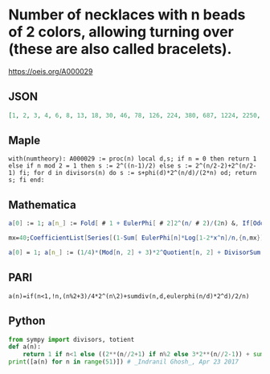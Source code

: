 # Number of necklaces with n beads of 2 colors, allowing turning over \(these are also called bracelets\)\.
https://oeis.org/A000029
## JSON
```JSON
[1, 2, 3, 4, 6, 8, 13, 18, 30, 46, 78, 126, 224, 380, 687, 1224, 2250, 4112, 7685, 14310, 27012, 50964, 96909, 184410, 352698, 675188, 1296858, 2493726, 4806078, 9272780, 17920860, 34669602, 67159050, 130216124, 252745368, 490984488]
```
## Maple
```Maple
with(numtheory): A000029 := proc(n) local d,s; if n = 0 then return 1 else if n mod 2 = 1 then s := 2^((n-1)/2) else s := 2^(n/2-2)+2^(n/2-1) fi; for d in divisors(n) do s := s+phi(d)*2^(n/d)/(2*n) od; return s; fi end:
```
## Mathematica
```Mathematica
a[0] := 1; a[n_] := Fold[ # 1 + EulerPhi[ # 2]2^(n/ # 2)/(2n) &, If[OddQ[n], 2^((n - 1)/2), 2^(n/2 - 1) + 2^(n/2 - 2)], Divisors[n]]
```
```Mathematica
mx=40;CoefficientList[Series[(1-Sum[ EulerPhi[n]*Log[1-2*x^n]/n,{n,mx}]+(1+x)^2/(1-2*x^2))/2,{x,0,mx}],x] (* _Herbert Kociemba_, Nov 02 2016 *)
```
```Mathematica
a[0] = 1; a[n_] := (1/4)*(Mod[n, 2] + 3)*2^Quotient[n, 2] + DivisorSum[n, EulerPhi[#]*2^(n/#)&]/(2*n); Array[a, 36, 0] (* _Jean-François Alcover_, Nov 05 2017 *)
```
## PARI
```PARI
a(n)=if(n<1,!n,(n%2+3)/4*2^(n\2)+sumdiv(n,d,eulerphi(n/d)*2^d)/2/n)
```
## Python
```Python
from sympy import divisors, totient
def a(n):
    return 1 if n<1 else ((2**(n//2+1) if n%2 else 3*2**(n//2-1)) + sum(totient(n//d)*2**d for d in divisors(n))//n)//2
print([a(n) for n in range(51)]) # _Indranil Ghosh_, Apr 23 2017
```
